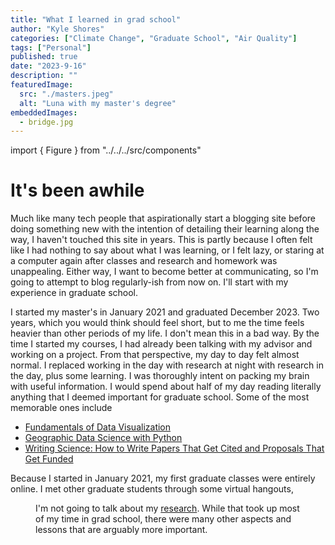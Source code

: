 ```yaml
---
title: "What I learned in grad school"
author: "Kyle Shores"
categories: ["Climate Change", "Graduate School", "Air Quality"]
tags: ["Personal"]
published: true
date: "2023-9-16"
description: ""
featuredImage:
  src: "./masters.jpeg"
  alt: "Luna with my master's degree"
embeddedImages:
  - bridge.jpg
---
```


import { Figure } from "../../../src/components"

# It's been awhile

Much like many tech people that aspirationally start a blogging site before doing something new
with the intention of detailing their learning along the way, 
I haven't touched this site in years. This is partly because I often felt like I had nothing
to say about what I was learning, or I felt lazy, or staring at a computer again after classes
and research and homework was unappealing. Either way, I want to become better at communicating,
so I'm going to attempt to blog regularly-ish from now on. I'll start with my experience in graduate school.

I started my master's in January 2021 and graduated December 2023. Two years, which you would think should
feel short, but to me the time feels heavier than other periods of my life. I don't mean this in a bad way.
By the time I started my courses, I had already been talking with my advisor and working on a project. From that perspective,
my day to day felt almost normal. I replaced working in the day with research at night with research in the day, plus some learning.
I was thoroughly intent on packing my brain with useful information. I would spend about half of my day reading literally anything 
that I deemed important for graduate school. Some of the most memorable ones include

- [Fundamentals of Data Visualization](https://clauswilke.com/dataviz/)
- [Geographic Data Science with Python](https://geographicdata.science/book/intro.html)
- [Writing Science: How to Write Papers That Get Cited and Proposals That Get Funded](https://www.goodreads.com/book/show/13122323-writing-science)

Because I started in January 2021, my first graduate classes were entirely online. I met other graduate students
through some virtual hangouts, 

<Figure which="0" {...props} caption="How my confidence felt in grad school. Bulkier at the edges, thinned in the middle"/>

I'm not going to talk about my [research](/research). While that took up most of my time in grad school,
there were many other aspects and lessons that are arguably more important. 